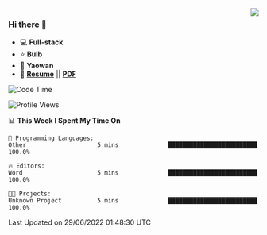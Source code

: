 <img align="right" src="https://github-readme-stats.vercel.app/api?username=LolipopJ&show_icons=true&count_private=true&hide_title=true&include_all_commits=true&theme=vue">

### Hi there 👋

- :computer: **Full-stack**
- :star: **Bulb**
- :pill: **Yaowan**
- :milky_way: [**Resume**](https://lolipopj.github.io/resume/) || [**PDF**](https://cdn.jsdelivr.net/gh/lolipopj/resume/export/resume-en.pdf)

<!--START_SECTION:waka-->
![Code Time](http://img.shields.io/badge/Code%20Time-0%20secs-blue)

![Profile Views](http://img.shields.io/badge/Profile%20Views-13-blue)

📊 **This Week I Spent My Time On** 

```text
💬 Programming Languages: 
Other                    5 mins              █████████████████████████   100.0%

🔥 Editors: 
Word                     5 mins              █████████████████████████   100.0%

🐱‍💻 Projects: 
Unknown Project          5 mins              █████████████████████████   100.0%

```


 Last Updated on 29/06/2022 01:48:30 UTC
<!--END_SECTION:waka-->
